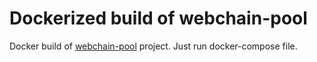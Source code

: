 # Dockerized build of webchain-pool
Docker build of [webchain-pool](https://github.com/webchain-network/webchain-pool) project. Just run docker-compose file.